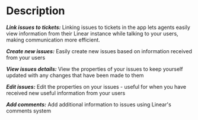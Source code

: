 Description
======

***Link issues to tickets:*** Linking issues to tickets in the app lets agents easily view information from their Linear instance while talking to your users, making communication more efficient.

***Create new issues:*** Easily create new issues based on information received from your users

***View issues details:*** View the properties of your issues to keep yourself updated with any changes that have been made to them

***Edit issues:*** Edit the properties on your issues - useful for when you have received new useful information from your users

***Add comments:*** Add additional information to issues using Linear's comments system
